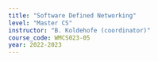 ```yaml
---
title: "Software Defined Networking"
level: "Master CS"
instructor: "B. Koldehofe (coordinator)"
course_code: WMCS023-05
year: 2022-2023
---
```

